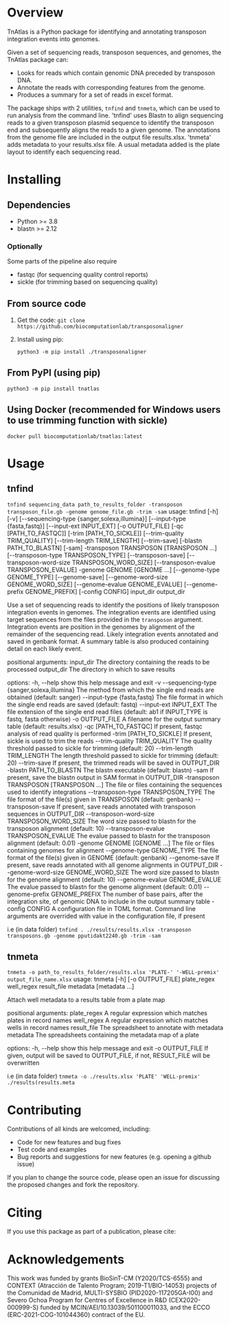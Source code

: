 # Overview

TnAtlas is a Python package for identifying and annotating transposon integration events into genomes.

Given a set of sequencing reads, transposon sequences, and genomes, the TnAtlas package can:

* Looks for reads which contain genomic DNA preceded by transposon DNA.
* Annotate the reads with corresponding features from the genome.
* Produces a summary for a set of reads in excel format.

The package ships with 2 utilities, `tnfind` and `tnmeta`, which can be used to run analysis from the command line. 
'tnfind' uses Blastn to align sequencing reads to a given transposon plasmid sequence to identify the transposon end and subsequently aligns the reads to a given genome. The annotations from the genome file are included in the output file results.xlsx. 
'tnmeta' adds metadata to your results.xlsx file. A usual metadata added is the plate layout to identify each sequencing read. 

# Installing

## Dependencies

* Python >= 3.8 
* blastn >= 2.12

### Optionally
Some parts of the pipeline also require

* fastqc (for sequencing quality control reports)
* sickle (for trimming based on sequencing quality)

## From source code

1. Get the code:
   `git clone https://github.com/biocomputationlab/transposonaligner`
3. Install using pip:
   
   `python3 -m pip install ./transposonaligner`

## From PyPI (using pip)

`python3 -m pip install tnatlas`

## Using Docker (recommended for Windows users to use trimming function with sickle)

`docker pull biocomputationlab/tnatlas:latest`

# Usage
## tnfind

`tnfind sequencing_data path_to_results_folder -transposon transposon_file.gb -genome genome_file.gb -trim -sam` 
usage: tnfind [-h] [-v] [--sequencing-type {sanger,solexa,illumina}] [--input-type {fasta,fastq}] [--input-ext INPUT_EXT] [-o OUTPUT_FILE] [-qc [PATH_TO_FASTQC]] [-trim [PATH_TO_SICKLE]]
              [--trim-quality TRIM_QUALITY] [--trim-length TRIM_LENGTH] [--trim-save] [-blastn PATH_TO_BLASTN] [-sam] -transposon TRANSPOSON [TRANSPOSON ...] [--transposon-type TRANSPOSON_TYPE]
              [--transposon-save] [--transposon-word-size TRANSPOSON_WORD_SIZE] [--transposon-evalue TRANSPOSON_EVALUE] -genome GENOME [GENOME ...] [--genome-type GENOME_TYPE] [--genome-save]
              [--genome-word-size GENOME_WORD_SIZE] [--genome-evalue GENOME_EVALUE] [--genome-prefix GENOME_PREFIX] [-config CONFIG]
              input_dir output_dir

Use a set of sequencing reads to identify the positions of likely transposon integration events in genomes. The integration events are identified using target sequences from the files provided in the
`transposon` argument. Integration events are position in the genomes by alignment of the remainder of the sequencing read. Likely integration events annotated and saved in genbank format. A summary
table is also produced containing detail on each likely event.

positional arguments:
  input_dir             The directory containing the reads to be processed
  output_dir            The directory in which to save results

options:
  -h, --help            show this help message and exit
  -v
  --sequencing-type {sanger,solexa,illumina}
                        The method from which the single end reads are obtained (default: sanger)
  --input-type {fasta,fastq}
                        The file format in which the single end reads are saved (default: fastq)
  --input-ext INPUT_EXT
                        The file extension of the single end read files (default: ab1 if INPUT_TYPE is fastq, fasta otherwise)
  -o OUTPUT_FILE        A filename for the output summary table (default: results.xlsx)
  -qc [PATH_TO_FASTQC]  If present, fastqc analysis of read quality is performed
  -trim [PATH_TO_SICKLE]
                        If present, sickle is used to trim the reads
  --trim-quality TRIM_QUALITY
                        The quality threshold passed to sickle for trimming (default: 20)
  --trim-length TRIM_LENGTH
                        The length threshold passed to sickle for trimming (default: 20)
  --trim-save           If present, the trimmed reads will be saved in OUTPUT_DIR
  -blastn PATH_TO_BLASTN
                        The blastn executable (default: blastn)
  -sam                  If present, save the blastn output in SAM format in OUTPUT_DIR
  -transposon TRANSPOSON [TRANSPOSON ...]
                        The file or files containing the sequences used to identify integrations
  --transposon-type TRANSPOSON_TYPE
                        The file format of the file(s) given in TRANSPOSON (default: genbank)
  --transposon-save     If present, save reads annotated with transposon sequences in OUTPUT_DIR
  --transposon-word-size TRANSPOSON_WORD_SIZE
                        The word size passed to blastn for the transposon alignment (default: 10)
  --transposon-evalue TRANSPOSON_EVALUE
                        The evalue passed to blastn for the transposon alignment (default: 0.01)
  -genome GENOME [GENOME ...]
                        The file or files containing genomes for alignment
  --genome-type GENOME_TYPE
                        The file format of the file(s) given in GENOME (default: genbank)
  --genome-save         If present, save reads annotated with all genome alignments in OUTPUT_DIR
  --genome-word-size GENOME_WORD_SIZE
                        The word size passed to blastn for the genome alignment (default: 10)
  --genome-evalue GENOME_EVALUE
                        The evalue passed to blastn for the genome alignment (default: 0.01)
  --genome-prefix GENOME_PREFIX
                        The number of base pairs, after the integration site, of genomic DNA to include in the output summary table
  -config CONFIG        A configuration file in TOML format. Command line arguments are overrided with value in the configuration file, if present

i.e (in data folder) `tnfind . ./results/results.xlsx -transposon transposons.gb -genome pputidakt2240.gb -trim -sam` 

## tnmeta


`tnmeta -o path_to_results_folder/results.xlsx 'PLATE-' '-WELL-premix' output_file_name.xlsx`
usage: tnmeta [-h] [-o OUTPUT_FILE] plate_regex well_regex result_file metadata [metadata ...]

Attach well metadata to a results table from a plate map

positional arguments:
  plate_regex     A regular expression which matches plates in record names
  well_regex      A regular expression which matches wells in record names
  result_file     The spreadsheet to annotate with metadata
  metadata        The spreadsheets containing the metadata map of a plate

options:
  -h, --help      show this help message and exit
  -o OUTPUT_FILE  If given, output will be saved to OUTPUT_FILE, if not, RESULT_FILE will be overwritten

i.e (in data folder) `tnmeta -o ./results.xlsx 'PLATE' 'WELL-premix' ./results(results.meta`

# Contributing

Contributions of all kinds are welcomed, including:
* Code for new features and bug fixes
* Test code and examples
* Bug reports and suggestions for new features (e.g. opening a github issue)

If you plan to change the source code, please open an issue for discussing the proposed changes and fork the repository.

# Citing

If you use this package as part of a publication, please cite: 

# Acknowledgements
This work was funded by grants BioSinT-CM (Y2020/TCS-6555) and CONTEXT
(Atracción de Talento Program; 2019-T1/BIO-14053) projects of the Comunidad de
Madrid, MULTI-SYSBIO (PID2020-117205GA-I00) and Severo Ochoa Program for
Centres of Excellence in R&D (CEX2020-000999-S) funded by
MCIN/AEI/10.13039/501100011033, and the ECCO (ERC-2021-COG-101044360)
contract of the EU.
